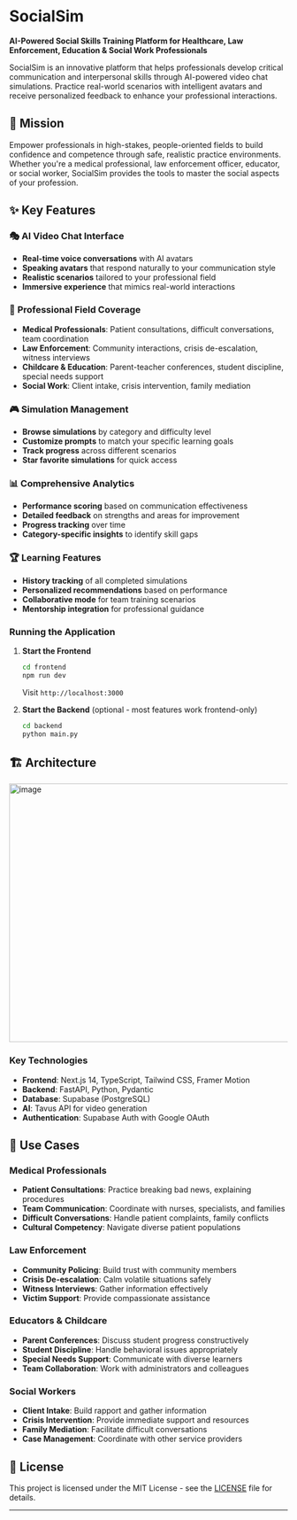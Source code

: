 # SocialSim

**AI-Powered Social Skills Training Platform for Healthcare, Law Enforcement, Education & Social Work Professionals**

SocialSim is an innovative platform that helps professionals develop critical communication and interpersonal skills through AI-powered video chat simulations. Practice real-world scenarios with intelligent avatars and receive personalized feedback to enhance your professional interactions.

## 🎯 Mission

Empower professionals in high-stakes, people-oriented fields to build confidence and competence through safe, realistic practice environments. Whether you're a medical professional, law enforcement officer, educator, or social worker, SocialSim provides the tools to master the social aspects of your profession.

## ✨ Key Features

### 🎭 **AI Video Chat Interface**
- **Real-time voice conversations** with AI avatars
- **Speaking avatars** that respond naturally to your communication style
- **Realistic scenarios** tailored to your professional field
- **Immersive experience** that mimics real-world interactions

### 🏥 **Professional Field Coverage**
- **Medical Professionals**: Patient consultations, difficult conversations, team coordination
- **Law Enforcement**: Community interactions, crisis de-escalation, witness interviews
- **Childcare & Education**: Parent-teacher conferences, student discipline, special needs support
- **Social Work**: Client intake, crisis intervention, family mediation

### 🎮 **Simulation Management**
- **Browse simulations** by category and difficulty level
- **Customize prompts** to match your specific learning goals
- **Track progress** across different scenarios
- **Star favorite simulations** for quick access

### 📊 **Comprehensive Analytics**
- **Performance scoring** based on communication effectiveness
- **Detailed feedback** on strengths and areas for improvement
- **Progress tracking** over time
- **Category-specific insights** to identify skill gaps

### 🏆 **Learning Features**
- **History tracking** of all completed simulations
- **Personalized recommendations** based on performance
- **Collaborative mode** for team training scenarios
- **Mentorship integration** for professional guidance


### Running the Application

1. **Start the Frontend**
   ```bash
   cd frontend
   npm run dev
   ```
   Visit `http://localhost:3000`

2. **Start the Backend** (optional - most features work frontend-only)
   ```bash
   cd backend
   python main.py
   ```

## 🏗️ Architecture

<img width="796" height="467" alt="image" src="https://github.com/user-attachments/assets/08feb845-3a9e-47ac-9c20-145301ec4b21" />

### Key Technologies
- **Frontend**: Next.js 14, TypeScript, Tailwind CSS, Framer Motion
- **Backend**: FastAPI, Python, Pydantic
- **Database**: Supabase (PostgreSQL)
- **AI**: Tavus API for video generation
- **Authentication**: Supabase Auth with Google OAuth

## 🎯 Use Cases

### Medical Professionals
- **Patient Consultations**: Practice breaking bad news, explaining procedures
- **Team Communication**: Coordinate with nurses, specialists, and families
- **Difficult Conversations**: Handle patient complaints, family conflicts
- **Cultural Competency**: Navigate diverse patient populations

### Law Enforcement
- **Community Policing**: Build trust with community members
- **Crisis De-escalation**: Calm volatile situations safely
- **Witness Interviews**: Gather information effectively
- **Victim Support**: Provide compassionate assistance

### Educators & Childcare
- **Parent Conferences**: Discuss student progress constructively
- **Student Discipline**: Handle behavioral issues appropriately
- **Special Needs Support**: Communicate with diverse learners
- **Team Collaboration**: Work with administrators and colleagues

### Social Workers
- **Client Intake**: Build rapport and gather information
- **Crisis Intervention**: Provide immediate support and resources
- **Family Mediation**: Facilitate difficult conversations
- **Case Management**: Coordinate with other service providers


## 📄 License

This project is licensed under the MIT License - see the [LICENSE](LICENSE) file for details.

---
